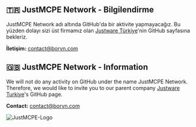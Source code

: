 ## 🇹🇷 JustMCPE Network - Bilgilendirme

JustMCPE Network adı altında GitHub'da bir aktivite yapmayacağız. Bu yüzden dolayı sizi üst firmamız olan [Justware Türkiye](https://github.com/JustwareTurkiye)'nin GitHub sayfasına bekleriz.

**İletişim:** [contact@borvn.com](mailto:contact@borvn.com)

## 🇬🇧 JustMCPE Network - Information

We will not do any activity on GitHub under the name JustMCPE Network. Therefore, we would like to invite you to our parent company [Justware Turkiye](https://github.com/JustwareTurkiye)'s GitHub page.

**Contact:** [contact@borvn.com](mailto:contact@borvn.com)

![JustMCPE-Logo](https://justmcpe.net/apps/main/public/assets/img/extras/header-logo.png)
